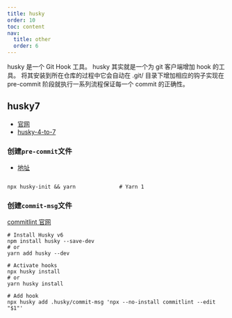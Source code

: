 ```yaml
---
title: husky
order: 10
toc: content
nav:
  title: other
  order: 6
---
```


husky 是一个 Git Hook 工具。 husky 其实就是一个为 git 客户端增加 hook 的工具。 将其安装到所在仓库的过程中它会自动在 .git/ 目录下增加相应的钩子实现在 pre-commit 阶段就执行一系列流程保证每一个 commit 的正确性。

## husky7

- [官网](https://typicode.github.io/husky/#/)
- [husky-4-to-7](https://github.com/typicode/husky-4-to-7)

### 创建`pre-commit`文件

- [地址](https://typicode.github.io/husky/#/?id=automatic-recommended)

```linux

npx husky-init && yarn              # Yarn 1

```

### 创建`commit-msg`文件

[commitlint 官网](https://github.com/conventional-changelog/commitlint#getting-started)

```
# Install Husky v6
npm install husky --save-dev
# or
yarn add husky --dev

# Activate hooks
npx husky install
# or
yarn husky install

# Add hook
npx husky add .husky/commit-msg 'npx --no-install commitlint --edit "$1"'
```
